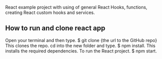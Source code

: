 React example project with using of general React Hooks, functions, creating React custom hooks and services.

## How to run and clone react app

Open your terminal and then type. $ git clone {the url to the GitHub repo} This clones the repo.
cd into the new folder and type. $ npm install. This installs the required dependencies.
To run the React project. $ npm start.
